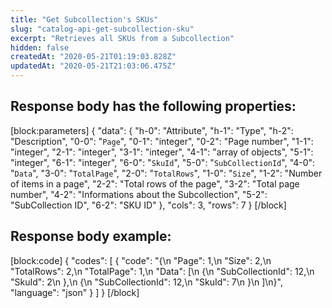 ```yaml
---
title: "Get Subcollection's SKUs"
slug: "catalog-api-get-subcollection-sku"
excerpt: "Retrieves all SKUs from a Subcollection"
hidden: false
createdAt: "2020-05-21T01:19:03.828Z"
updatedAt: "2020-05-21T21:03:06.475Z"
---
```

## Response body has the following properties:
[block:parameters]
{
  "data": {
    "h-0": "Attribute",
    "h-1": "Type",
    "h-2": "Description",
    "0-0": "`Page`",
    "0-1": "integer",
    "0-2": "Page number",
    "1-1": "integer",
    "2-1": "integer",
    "3-1": "integer",
    "4-1": "array of objects",
    "5-1": "integer",
    "6-1": "integer",
    "6-0": "`SkuId`",
    "5-0": "`SubCollectionId`",
    "4-0": "`Data`",
    "3-0": "`TotalPage`",
    "2-0": "`TotalRows`",
    "1-0": "`Size`",
    "1-2": "Number of items in a page",
    "2-2": "Total rows of the page",
    "3-2": "Total page number",
    "4-2": "Informations about the Subcollection",
    "5-2": "SubCollection ID",
    "6-2": "SKU ID"
  },
  "cols": 3,
  "rows": 7
}
[/block]
## Response body example:
[block:code]
{
  "codes": [
    {
      "code": "{\n    \"Page\": 1,\n    \"Size\": 2,\n    \"TotalRows\": 2,\n    \"TotalPage\": 1,\n    \"Data\": [\n        {\n            \"SubCollectionId\": 12,\n            \"SkuId\": 2\n        },\n        {\n            \"SubCollectionId\": 12,\n            \"SkuId\": 7\n        }\n    ]\n}",
      "language": "json"
    }
  ]
}
[/block]